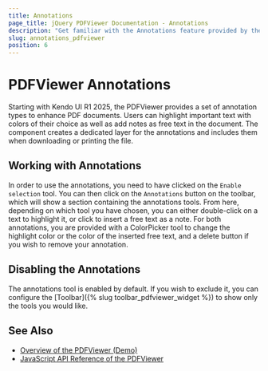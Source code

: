 ```yaml
---
title: Annotations
page_title: jQuery PDFViewer Documentation - Annotations
description: "Get familiar with the Annotations feature provided by the Kendo UI for jQuery PDFViewer."
slug: annotations_pdfviewer
position: 6
---
```


# PDFViewer Annotations

Starting with Kendo UI R1 2025, the PDFViewer provides a set of annotation types to enhance PDF documents. Users can highlight important text with colors of their choice as well as add notes as free text in the document. The component creates a dedicated layer for the annotations and includes them when downloading or printing the file. 

## Working with Annotations

In order to use the annotations, you need to have clicked on the `Enable selection` tool. You can then click on the `Annotations` button on the toolbar, which will show a section containing the annotations tools. From here, depending on which tool you have chosen, you can either double-click on a text to highlight it, or click to insert a free text as a note. For both annotations, you are provided with a ColorPicker tool to change the highlight color or the color of the inserted free text, and a delete button if you wish to remove your annotation.

## Disabling the Annotations

The annotations tool is enabled by default. If you wish to exclude it, you can configure the [Toolbar]({% slug toolbar_pdfviewer_widget %}) to show only the tools you would like.

## See Also

* [Overview of the PDFViewer (Demo)](https://demos.telerik.com/kendo-ui/pdfviewer/index)
* [JavaScript API Reference of the PDFViewer](/api/javascript/ui/pdfviewer)